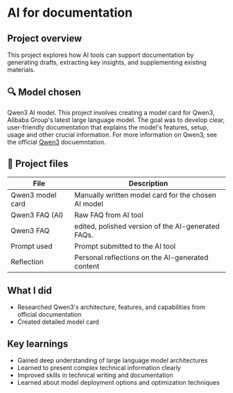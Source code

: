 # AI for documentation

## Project overview
This project explores how AI tools can support documentation by generating drafts, extracting key insights, and supplementing existing materials.


## 🔍 Model chosen
Qwen3 AI model. This project involves creating a model card for Qwen3, Alibaba Group's latest large language model. The goal was to develop clear, user-friendly documentation that explains the model's features, setup, usage and other crucial information. For more information on Qwen3, see the official [Qwen3](https://qwen.readthedocs.io/en/latest/) docuemntation.


## 📄 Project files

| File            | Description |
|-----------------|-------------|
| Qwen3 model card   | Manually written model card for the chosen AI model |
| Qwen3 FAQ (AI)   | Raw FAQ from AI tool         |
| Qwen3 FAQ   | edited, polished version of the AI-generated FAQs. |
| Prompt used     | Prompt submitted to the AI tool |
| Reflection  | Personal reflections on the AI-generated content |



## What I did
- Researched Qwen3's architecture, features, and capabilities from official documentation
- Created detailed model card 


## Key learnings
- Gained deep understanding of large language model architectures
- Learned to present complex technical information clearly
- Improved skills in technical writing and documentation
- Learned about model deployment options and optimization techniques

